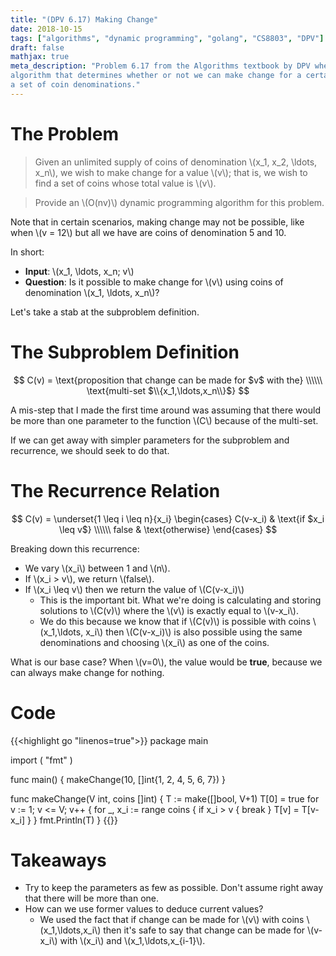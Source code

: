 ```yaml
---
title: "(DPV 6.17) Making Change"
date: 2018-10-15
tags: ["algorithms", "dynamic programming", "golang", "CS8803", "DPV"]
draft: false
mathjax: true
meta_description: "Problem 6.17 from the Algorithms textbook by DPV where we write an
algorithm that determines whether or not we can make change for a certain value given
a set of coin denominations."
---
```


# The Problem

> Given an unlimited supply of coins of denomination \\(x_1, x_2, \ldots, x_n\\),
  we wish to make change for a value \\(v\\); that is, we wish to find a set of coins
  whose total value is \\(v\\). 

> Provide an \\(O(nv)\\) dynamic programming algorithm for this problem.

Note that in certain scenarios, making change may not be possible, like when 
\\(v = 12\\) but all we have are coins of denomination 5 and 10.

In short:

* __Input__: \\(x_1, \ldots, x_n; v\\)
* __Question__: Is it possible to make change for \\(v\\) using coins of denomination
  \\(x_1, \ldots, x_n\\)?

Let's take a stab at the subproblem definition.

# The Subproblem Definition

$$
C(v) = \text{proposition that change can be made for $v$ with the} \\\\\\
\text{multi-set $\\{x_1,\ldots,x_n\\}$}
$$

A mis-step that I made the first time around was assuming that there would be more than
one parameter to the function \\(C\\) because of the multi-set. 

If we can get away with simpler parameters for the subproblem and recurrence, we
should seek to do that.

# The Recurrence Relation

$$
C(v) = \underset{1 \leq i \leq n}{x_i}
\begin{cases}
  C(v-x_i) & \text{if $x_i \leq v$} \\\\\\
  false & \text{otherwise}
\end{cases}
$$

Breaking down this recurrence:

* We vary \\(x_i\\) between 1 and \\(n\\).
* If \\(x_i > v\\), we return \\(false\\).
* If \\(x_i \leq v\\) then we return the value of \\(C(v-x_i)\\)
  * This is the important bit. What we're doing is calculating and storing solutions
  to \\(C(v)\\) where the \\(v\\) is exactly equal to \\(v-x_i\\).
  * We do this because we know that if \\(C(v)\\) is possible with coins 
  \\(x_1,\ldots, x_i\\) then \\(C(v-x_i)\\) is also possible using the same
  denominations and choosing \\(x_i\\) as one of the coins.

What is our base case? When \\(v=0\\), the value would be __true__, because we
can always make change for nothing.

# Code
{{<highlight go "linenos=true">}}
package main

import (
  "fmt"
)

func main() {
  makeChange(10, []int{1, 2, 4, 5, 6, 7})
}

func makeChange(V int, coins []int) {
  T := make([]bool, V+1)
  T[0] = true
  for v := 1; v <= V; v++ {
    for _, x_i := range coins {
      if x_i > v {
        break
      }
      T[v] = T[v-x_i]
    }
  }
  fmt.Println(T)
}
{{</highlight>}}

# Takeaways
* Try to keep the parameters as few as possible. Don't assume right away that 
  there will be more than one.
* How can we use former values to deduce current values? 
    * We used the fact that if change can be made for \\(v\\) with coins 
      \\(x_1,\ldots,x_i\\) then it's safe to say that change can be made for \\(v-x_i\\) 
      with \\(x_i\\) and \\(x_1,\ldots,x\_{i-1}\\).
